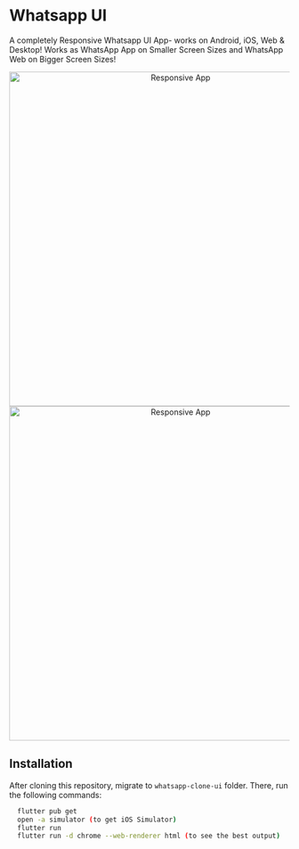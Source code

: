 # Whatsapp UI

A completely Responsive Whatsapp UI App- works on Android, iOS, Web & Desktop! Works as WhatsApp App on Smaller Screen Sizes and WhatsApp Web on Bigger Screen Sizes!



<p align="center">
  <img width="600" src="null" alt="Responsive App">
  <img width="600" src="null" alt="Responsive App">
  
</p>


## Installation
After cloning this repository, migrate to ```whatsapp-clone-ui``` folder. There, run the following commands:
```bash
  flutter pub get
  open -a simulator (to get iOS Simulator)
  flutter run
  flutter run -d chrome --web-renderer html (to see the best output)
```
    
